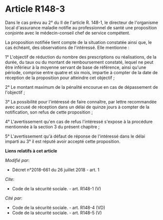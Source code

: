 # Article R148-3

Dans le cas prévu au 2° du II de l'article R. 148-1, le directeur de l'organisme local d'assurance maladie notifie au
professionnel de santé une proposition conjointe avec le médecin-conseil chef de service compétent.

La proposition notifiée tient compte de la situation constatée ainsi que, le cas échéant, des observations de l'intéressé.
Elle mentionne :

1° L'objectif de réduction du nombre des prescriptions ou réalisations, de la durée, du taux ou du montant de remboursement
constaté, lequel ne peut être inférieur à la moyenne servant de base de référence, ainsi qu'une période, comprise entre
quatre et six mois, impartie à compter de la date de réception de la proposition pour atteindre cet objectif ;

2° Le montant maximum de la pénalité encourue en cas de dépassement de l'objectif ;

3° La possibilité pour l'intéressé de faire connaître, par lettre recommandée avec accusé de réception dans un délai de
quinze jours à compter de la notification, son refus de cette proposition ;

4° L'avertissement qu'en cas de refus l'intéressé s'expose à la procédure mentionnée à la section 3 du présent chapitre ;

5° L'avertissement qu'à défaut de réponse de l'intéressé dans le délai imparti au 3° il est réputé avoir accepté cette
proposition.

**Liens relatifs à cet article**

_Modifié par_:

  - Décret n°2018-661 du 26 juillet 2018 - art. 1

_Cite_:

  - Code de la sécurité sociale. - art. R148-1 (V)

_Cité par_:

  - Code de la sécurité sociale. - art. R148-4 (VD)
  - Code de la sécurité sociale. - art. R148-5 (V)
